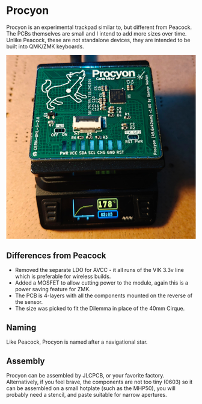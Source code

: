 # Procyon

Procyon is an experimental trackpad similar to, but different from Peacock. The PCBs themselves are small and I
intend to add more sizes over time. Unlike Peacock, these are not standalone devices, they are intended to be
built into QMK/ZMK keyboards.

![Cooking chips](images/procyon.jpg)

## Differences from Peacock

- Removed the separate LDO for AVCC - it all runs of the VIK 3.3v line which is preferable for wireless builds.
- Added a MOSFET to allow cutting power to the module, again this is a power saving feature for ZMK.
- The PCB is 4-layers with all the components mounted on the reverse of the sensor.
- The size was picked to fit the Dilemma in place of the 40mm Cirque.

## Naming

Like Peacock, Procyon is named after a navigational star.

## Assembly

Procyon can be assembled by JLCPCB, or your favorite factory. Alternatively, if you feel brave, the components are not
too tiny (0603) so it can be assembled on a small hotplate (such as the MHP50), you will probably need a stencil, and
paste suitable for narrow apertures.